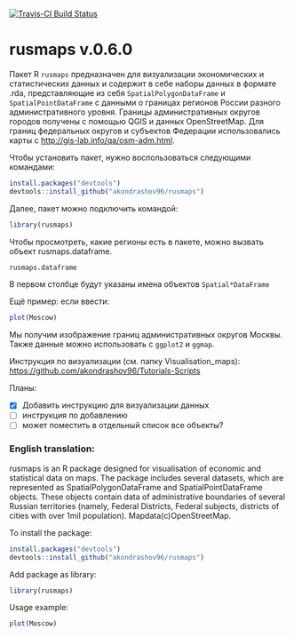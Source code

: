 [![Travis-CI Build Status](https://travis-ci.org/akondrashov96/rusmaps.svg?branch=master)](https://travis-ci.org/akondrashov96/rusmaps)

rusmaps v.0.6.0
===============

Пакет R `rusmaps` предназначен для визуализации экономических и статистических данных и содержит в себе наборы данных в формате .rda, представляющие из себя `SpatialPolygonDataFrame` и `SpatialPointDataFrame` с данными о границах регионов России разного административного уровня. Границы административных округов городов получены с помощью QGIS и данных OpenStreetMap. Для границ федеральных округов и субъектов Федерации использовались карты с
http://gis-lab.info/qa/osm-adm.html.

Чтобы установить пакет, нужно воспользоваться следующими командами:
```r
install.packages("devtools")
devtools::install_github("akondrashov96/rusmaps")
```

Далее, пакет можно подключить командой:
```r
library(rusmaps)
```

Чтобы просмотреть, какие регионы есть в пакете, можно вызвать объект rusmaps.dataframe.
```r
rusmaps.dataframe
```
В первом столбце будут указаны имена объектов `Spatial*DataFrame`

Ещё пример: если ввести:
```r
plot(Moscow)
```
Мы получим изображение границ административных округов Москвы. Также данные можно использовать с `ggplot2` и `ggmap`.

Инструкция по визуализации (см. папку Visualisation_maps):
https://github.com/akondrashov96/Tutorials-Scripts

Планы:
- [x] Добавить инструкцию для визуализации данных
- [ ] инструкция по добавлению
- [ ] может поместить в отдельный список все объекты?

### English translation:

rusmaps is an R package designed for visualisation of economic and statistical data on maps. The package includes several datasets, which are represented as SpatialPolygonDataFrame and SpatialPointDataFrame objects. These objects contain data of administrative boundaries of several Russian territories (namely, Federal Districts, Federal subjects, districts of cities with over 1mil population). Mapdata(c)OpenStreetMap.

To install the package:
```r
install.packages("devtools")
devtools::install_github("akondrashov96/rusmaps")
```

Add package as library:
```r
library(rusmaps)
```

Usage example:
```r
plot(Moscow)
```
